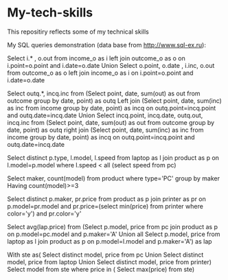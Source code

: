 # My-tech-skills
This repositiry reflects some of my technical skills

My SQL queries demonstration (data base from http://www.sql-ex.ru):

Select i.* , o.out from income_o as i left join outcome_o as o on i.point=o.point and i.date=o.date
Union
Select o.point, o.date , i.inc, o.out from outcome_o as o left join income_o as i on i.point=o.point and i.date=o.date


Select outq.*, incq.inc from
(Select point, date, sum(out) as out from outcome group by date, point) as outq
Left join
(Select point, date, sum(inc) as inc from income group by date, point) as incq on outq.point=incq.point and outq.date=incq.date
Union
Select incq.point, incq.date, outq.out, incq.inc from
(Select point, date, sum(out) as out from outcome group by date, point) as outq 
right join
(Select point, date, sum(inc) as inc from income group by date, point) as incq on outq.point=incq.point and outq.date=incq.date


Select distinct p.type, l.model, l.speed from laptop as l join product as p on l.model=p.model 
where l.speed < all (select speed from pc)


Select maker, count(model) from product where type='PC' group by maker
Having count(model)>=3


Select distinct p.maker, pr.price from product as p join printer as pr on p.model=pr.model and pr.price=(select min(price) from printer where color='y') and pr.color='y'


Select avg(lap.price) from
(Select p.model, price from pc join product as p on p.model=pc.model and p.maker='A'
Union all
Select p.model, price from laptop as l join product as p on p.model=l.model and p.maker='A') as lap


With ste as(
Select distinct model, price from pc
Union
Select distinct model, price from laptop
Union
Select distinct model, price from printer)
Select model from ste where price in (
Select max(price) from ste)

